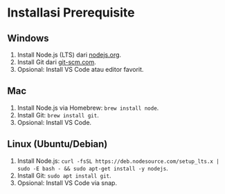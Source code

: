 # Installasi Prerequisite

## Windows
1. Install Node.js (LTS) dari [nodejs.org](https://nodejs.org/).
2. Install Git dari [git-scm.com](https://git-scm.com/).
3. Opsional: Install VS Code atau editor favorit.

## Mac
1. Install Node.js via Homebrew: `brew install node`.
2. Install Git: `brew install git`.
3. Opsional: Install VS Code.

## Linux (Ubuntu/Debian)
1. Install Node.js: `curl -fsSL https://deb.nodesource.com/setup_lts.x | sudo -E bash - && sudo apt-get install -y nodejs`.
2. Install Git: `sudo apt install git`.
3. Opsional: Install VS Code via snap.